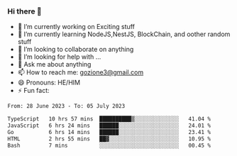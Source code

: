 ### Hi there 👋

<!--
**charlieScript/charlieScript** is a ✨ _special_ ✨ repository because its `README.md` (this file) appears on your GitHub profile.

Here are some ideas to get you started: -->

- 🔭 I’m currently working on Exciting stuff
- 🌱 I’m currently learning NodeJS,NestJS, BlockChain, and oother random stuff
- 👯 I’m looking to collaborate on anything
- 🤔 I’m looking for help with ...
- 💬 Ask me about anything
- 📫 How to reach me: gozione3@gmail.com
- 😄 Pronouns: HE/HIM
- ⚡ Fun fact: 
<!--START_SECTION:waka-->

```txt
From: 28 June 2023 - To: 05 July 2023

TypeScript   10 hrs 57 mins  ██████████▒░░░░░░░░░░░░░░   41.04 %
JavaScript   6 hrs 24 mins   ██████░░░░░░░░░░░░░░░░░░░   24.01 %
Go           6 hrs 14 mins   ██████░░░░░░░░░░░░░░░░░░░   23.41 %
HTML         2 hrs 55 mins   ██▓░░░░░░░░░░░░░░░░░░░░░░   10.95 %
Bash         7 mins          ░░░░░░░░░░░░░░░░░░░░░░░░░   00.45 %
```

<!--END_SECTION:waka-->
